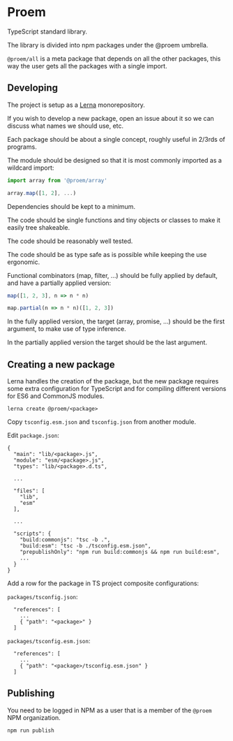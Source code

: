 # Proem

TypeScript standard library.

The library is divided into npm packages under the @proem umbrella.

`@proem/all` is a meta package that depends on all the other packages,
this way the user gets all the packages with a single import.

## Developing

The project is setup as a [Lerna](https://lernajs.io/) monorepository.

If you wish to develop a new package, open an issue about it so we can discuss what names
we should use, etc.

Each package should be about a single concept, roughly useful in 2/3rds of programs.

The module should be designed so that it is most commonly imported as a wildcard import:

```ts
import array from '@proem/array'

array.map([1, 2], ...)
```

Dependencies should be kept to a minimum.

The code should be single functions and tiny objects or classes to make it easily tree shakeable.

The code should be reasonably well tested.

The code should be as type safe as is possible while keeping the use ergonomic.

Functional combinators (map, filter, ...) should be fully applied by default, and have a partially applied version:

```ts
map([1, 2, 3], n => n * n)

map.partial(n => n * n)([1, 2, 3])
```

In the fully applied version, the target (array, promise, ...) should be the first argument, to make use of type inference.

In the partially applied version the target should be the last argument.

## Creating a new package

Lerna handles the creation of the package, but the new package requires some extra configuration
for TypeScript and for compiling different versions for ES6 and CommonJS modules.

```
lerna create @proem/<package>
```

Copy `tsconfig.esm.json` and `tsconfig.json` from another module.

Edit `package.json`:

```
{
  "main": "lib/<package>.js",
  "module": "esm/<package>.js",
  "types": "lib/<package>.d.ts",

  ...

  "files": [
    "lib",
    "esm"
  ],

  ...

  "scripts": {
    "build:commonjs": "tsc -b .",
    "build:esm": "tsc -b ./tsconfig.esm.json",
    "prepublishOnly": "npm run build:commonjs && npm run build:esm",
    ...
  }
}
```

Add a row for the package in TS project composite configurations:

`packages/tsconfig.json`:

```
  "references": [
    ...
    { "path": "<package>" }
  ]
```

`packages/tsconfig.esm.json`:

```
  "references": [
    ...
    { "path": "<package>/tsconfig.esm.json" }
  ]
```

## Publishing

You need to be logged in NPM as a user that is a member of the `@proem` NPM organization.

```
npm run publish
```
